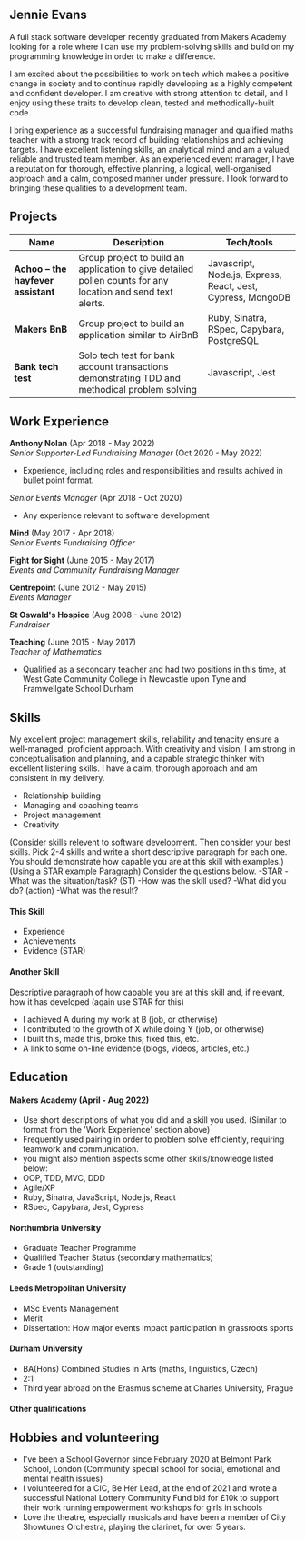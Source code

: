 ## Jennie Evans

A full stack software developer recently graduated from Makers Academy looking for a role where I can use my problem-solving skills and build on my programming knowledge in order to make a difference.

I am excited about the possibilities to work on tech which makes a positive change in society and to continue rapidly developing as a highly competent and confident developer. I am creative with strong attention to detail, and I enjoy using these traits to develop clean, tested and methodically-built code.

I bring experience as a successful fundraising manager and qualified maths teacher with a strong track record of building relationships and achieving targets. I have excellent listening skills, an analytical mind and am a valued, reliable and trusted team member. As an experienced event manager, I have a reputation for thorough, effective planning, a logical, well-organised approach and a calm, composed manner under pressure. I look forward to bringing these qualities to a development team.

## Projects

| Name                         | Description       | Tech/tools        |
| ---------------------------- | ----------------- | ----------------- |
| **Achoo – the hayfever assistant**| Group project to build an application to give detailed pollen counts for any location and send text alerts. | Javascript, Node.js, Express, React, Jest, Cypress, MongoDB |
| **Makers BnB** | Group project to build an application similar to AirBnB | Ruby, Sinatra, RSpec, Capybara, PostgreSQL|
| **Bank tech test** | Solo tech test for bank account transactions demonstrating TDD and methodical problem solving | Javascript, Jest |

## Work Experience

**Anthony Nolan** (Apr 2018 - May 2022)  
_Senior Supporter-Led Fundraising Manager_ (Oct 2020 - May 2022)
- Experience, including roles and responsibilities and results achived in bullet point format.
 
_Senior Events Manager_ (Apr 2018 - Oct 2020)
- Any experience relevant to software development

**Mind** (May 2017 - Apr 2018)  
_Senior Events Fundraising Officer_

**Fight for Sight** (June 2015 - May 2017)  
_Events and Community Fundraising Manager_

**Centrepoint** (June 2012 - May 2015)  
_Events Manager_

**St Oswald's Hospice** (Aug 2008 - June 2012)  
_Fundraiser_

**Teaching** (June 2015 - May 2017)  
_Teacher of Mathematics_
- Qualified as a secondary teacher and had two positions in this time, at West Gate Community
College in Newcastle upon Tyne and Framwellgate School Durham

## Skills

My excellent project management skills, reliability and tenacity ensure a well-managed, proficient approach. With creativity and vision, I am strong in conceptualisation and planning, and a capable strategic thinker with excellent listening skills. I have a calm, thorough approach and am consistent in my delivery.

- Relationship building
- Managing and coaching teams
- Project management
- Creativity

(Consider skills relevent to software development. Then consider your best skills. Pick 2-4 skills and write a short descriptive paragraph for each one. You should demonstrate how capable you are at this skill with examples.) (Using a STAR example Paragraph) Consider the questions below.
-STAR
-What was the situation/task? (ST)
-How was the skill used?
-What did you do? (action)
-What was the result?

#### This Skill

- Experience
- Achievements
- Evidence (STAR)

#### Another Skill

Descriptive paragraph of how capable you are at this skill and, if relevant, how it has developed (again use STAR for this)

- I achieved A during my work at B (job, or otherwise)
- I contributed to the growth of X while doing Y (job, or otherwise)
- I built this, made this, broke this, fixed this, etc.
- A link to some on-line evidence (blogs, videos, articles, etc.)

## Education

#### Makers Academy (April - Aug 2022)
- Use short descriptions of what you did and a skill you used. (Similar to format from the 'Work Experience' section above)
- Frequently used pairing in order to problem solve efficiently, requiring teamwork and communication.
- you might also mention aspects some other skills/knowledge listed below: 
- OOP, TDD, MVC, DDD
- Agile/XP
- Ruby, Sinatra, JavaScript, Node.js, React
- RSpec, Capybara, Jest, Cypress

#### Northumbria University
- Graduate Teacher Programme
- Qualified Teacher Status (secondary mathematics)
- Grade 1 (outstanding)

#### Leeds Metropolitan University
- MSc Events Management
- Merit
- Dissertation: How major events impact participation in grassroots sports

#### Durham University
- BA(Hons) Combined Studies in Arts (maths, linguistics, Czech)
- 2:1
- Third year abroad on the Erasmus scheme at Charles University, Prague

#### Other qualifications


## Hobbies and volunteering
- I've been a School Governor since February 2020 at Belmont Park School, London (Community special school for social, emotional and mental health issues)
- I volunteered for a CIC, Be Her Lead, at the end of 2021 and wrote a successful National Lottery Community Fund bid for £10k to support their work running empowerment workshops for girls in schools
- Love the theatre, especially musicals and have been a member of City Showtunes Orchestra, playing the clarinet, for over 5 years. 
